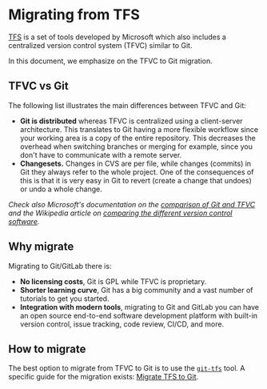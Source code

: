 # Migrating from TFS

[TFS](https://www.visualstudio.com/tfs/) is a set of tools developed by Microsoft
which also includes a centralized version control system (TFVC) similar to Git.

In this document, we emphasize on the TFVC to Git migration.

## TFVC vs Git

The following list illustrates the main differences between TFVC and Git:

- **Git is distributed** whereas TFVC is centralized using a client-server
  architecture. This translates to Git having a more flexible workflow since
  your working area is a copy of the entire repository. This decreases the
  overhead when switching branches or merging for example, since you don't have
  to communicate with a remote server.
- **Changesets.** Changes in CVS are per file, while changes (commits) in Git
  they always refer to the whole project. One of the consequences of this is that
  it is very easy in Git to revert (create a change that undoes) or undo a whole
  change.

_Check also Microsoft's documentation on the
[comparison of Git and TFVC](https://www.visualstudio.com/en-us/docs/tfvc/comparison-git-tfvc)
and the Wikipedia article on
[comparing the different version control software](https://en.wikipedia.org/wiki/Comparison_of_version_control_software)._

## Why migrate

Migrating to Git/GitLab there is:

- **No licensing costs**, Git is GPL while TFVC is proprietary.
- **Shorter learning curve**, Git has a big community and a vast number of
  tutorials to get you started.
- **Integration with modern tools**, migrating to Git and GitLab you can have
  an open source end-to-end software development platform with built-in version
  control, issue tracking, code review, CI/CD, and more.

## How to migrate

The best option to migrate from TFVC to Git is to use the
[`git-tfs`](https://github.com/git-tfs/git-tfs) tool. A specific guide for the
migration exists:
[Migrate TFS to Git](https://github.com/git-tfs/git-tfs/blob/master/doc/usecases/migrate_tfs_to_git.md).

